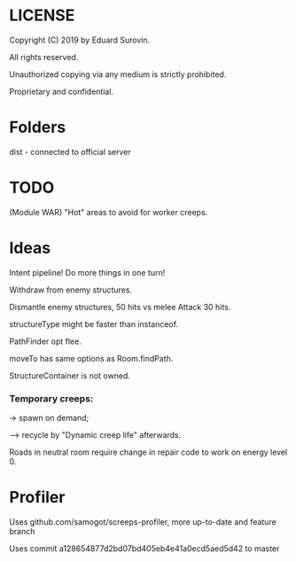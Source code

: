 # LICENSE
Copyright (C) 2019 by Eduard Surovin.

All rights reserved.

Unauthorized copying via any medium is strictly prohibited.

Proprietary and confidential.

# Folders
dist - connected to official server

# TODO
(Module WAR) "Hot" areas to avoid for worker creeps.

# Ideas
Intent pipeline! Do more things in one turn!

Withdraw from enemy structures.

Dismantle enemy structures, 50 hits vs melee Attack 30 hits.

structureType might be faster than instanceof.

PathFinder opt flee.

moveTo has same options as Room.findPath.

StructureContainer is not owned.

### Temporary creeps:

-> spawn on demand;

--> recycle by "Dynamic creep life" afterwards.

Roads in neutral room require change in repair code to work on energy level 0.

# Profiler
Uses github.com/samogot/screeps-profiler, more up-to-date and feature branch

Uses commit a128654877d2bd07bd405eb4e41a0ecd5aed5d42 to master
